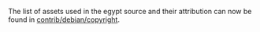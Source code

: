 The list of assets used in the egypt source and their attribution can now be found in [contrib/debian/copyright](../contrib/debian/copyright).
